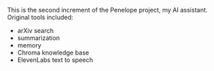 This is the second increment of the Penelope project, my AI assistant.
Original tools included:
- arXiv search
- summarization
- memory
- Chroma knowledge base
- ElevenLabs text to speech
